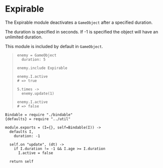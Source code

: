 Expirable
=========

The Expirable module deactivates a `GameObject` after a specified duration.

The duration is specified in seconds. If -1 is
specified the object will have an unlimited duration.

This module is included by default in `GameObject`.

>     enemy = GameObject
>       duration: 5
>
>     enemy.include Expirable
>
>     enemy.I.active
>     # => true
>
>     5.times ->
>       enemy.update(1)
>
>     enemy.I.active
>     # => false

    Bindable = require "./bindable"
    {defaults} = require "../util"

    module.exports = (I={}, self=Bindable(I)) ->
      defaults I,
        duration: -1

      self.on "update", (dt) ->
        if I.duration != -1 && I.age >= I.duration
          I.active = false

      return self
